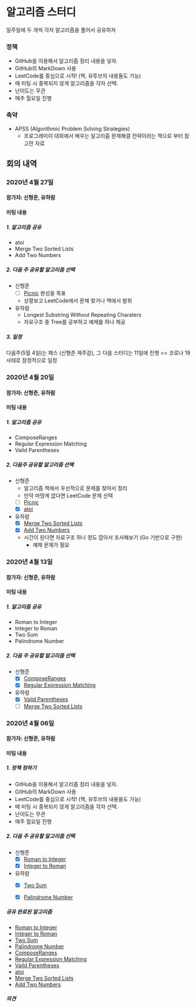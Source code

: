 # 알고리즘 스터디
일주일에 두 개씩 각자 알고리즘을 풀어서 공유하자

### 정책
  - GitHub을 이용해서 알고리즘 정리 내용을 넣자.
  - GitHub의 MarkDown 사용
  - LeetCode를 중심으로 시작! (책, 유투브의 내용들도 가능)
  - 매 미팅 시 중복되지 않게 알고리즘을 각자 선택.
  - 난이도는 무관
  - 매주 월요일 진행
### 축약
  - APSS (Algorithmic Problem Solving Strategies)
    - 프로그래미이 대회에서 배우는 알고리즘 문제해결 전략이라는 책으로 부터 참고한 자료
## 회의 내역
### 2020년 4월 27일
#### 참가자: 신형준, 유하람
#### 미팅 내용
##### 1. 알고리즘 공유
  - atoi
  - Merge Two Sorted Lists
  - Add Two Numbers
##### 2. 다음 주 공유할 알고리즘 선택
  - 신형준
    - [ ] [Picnic](https://github.com/HyungJune/AlgorithmSelfStudy/blob/master/APSS/Picnic.md) 완성을 목표
    - 상황보고 LeetCode에서 문제 찾거나 책에서 발취
  - 유하람
    - Longest Substring Without Repeating Charaters
    - 자료구조 중 Tree를 공부하고 예제를 하나 제공
##### 3. 일정
다음주(5월 4일)는 패스 (신형준 제주감), 그 다음 스터디는 11일에 진행
=> 코로나 19 사태로 잠정적으로 일정 
### 2020년 4월 20일
#### 참가자: 신형준, 유하람
#### 미팅 내용
##### 1. 알고리즘 공유
  - ComposeRanges
  - Regular Expression Matching
  - Vaild Parentheses
##### 2. 다음주 공유할 알고리즘 선택
  - 신형준
    - 알고리즘 책에서 우선적으로 문제를 찾아서 정리
    - 만약 마땅게 없다면 LeetCode 문제 선택
    - [ ] [Picnic](https://github.com/HyungJune/AlgorithmSelfStudy/blob/master/APSS/Picnic.md)
    - [X] [atoi](https://github.com/HyungJune/AlgorithmSelfStudy/blob/master/atoi.md)
  - 유하람
    - [X] [Merge Two Sorted Lists](https://github.com/HyungJune/AlgorithmSelfStudy/blob/master/Merge%20Two%20Sorted%20Lists.md)
    - [X] [Add Two Numbers](https://github.com/HyungJune/AlgorithmSelfStudy/blob/master/Add%20Two%20Numbers.md)
    - 시간이 된다면 자료구조 하나 정도 잡아서 조사해보기 (Go 기반으로 구현)
      - 예제 문제가 필요
### 2020년 4월 13일
#### 참가자: 신형준, 유하람
#### 미팅 내용
##### 1. 알고리즘 공유
  - Roman to Integer
  - Integer to Roman
  - Two Sum
  - Palindrome Number
##### 2. 다음 주 공유할 알고리즘 선택
  - 신형준
    - [X] [ComposeRanges](https://github.com/HyungJune/AlgorithmSelfStudy/blob/master/ComposeRanges.md)
    - [X] [Regular Expression Matching](https://github.com/HyungJune/AlgorithmSelfStudy/blob/master/Regular%20Expression%20Matching.md)
  - 유하람
    - [X] [Vaild Parentheses](https://github.com/HyungJune/AlgorithmSelfStudy/blob/master/Valid%20Parentheses.md)
    - [ ] [Merge Two Sorted Lists](https://github.com/HyungJune/AlgorithmSelfStudy/blob/master/Merge%20Two%20Sorted%20Lists.md)
 
### 2020년 4월 06일
#### 참가자: 신형준, 유하람
#### 미팅 내용
##### 1. 정책 정하기
  - GitHub을 이용해서 알고리즘 정리 내용을 넣자.
  - GitHub의 MarkDown 사용
  - LeetCode를 중심으로 시작! (책, 유투브의 내용들도 가능)
  - 매 미팅 시 중복되지 않게 알고리즘을 각자 선택.
  - 난이도는 무관
  - 매주 월요일 진행
##### 2. 다음 주 공유할 알고리즘 선택
  - 신형준   
    - [X] [Roman to Integer](https://github.com/HyungJune/AlgorithmSelfStudy/blob/master/Roman%20to%20Integer.md)
    - [X] [Integer to Roman](https://github.com/HyungJune/AlgorithmSelfStudy/blob/master/Integer%20to%20Roman.md)
  - 유하람
    - [X] [Two Sum](https://github.com/HyungJune/AlgorithmSelfStudy/blob/master/Two%20Sum.md)
    - [X] [Palindrome Number](https://github.com/HyungJune/AlgorithmSelfStudy/blob/master/Palindrome%20Number.md)
    
    

##### 공유 완료된 알고리즘
  - [Roman to Integer](https://github.com/HyungJune/AlgorithmSelfStudy/blob/master/Roman%20to%20Integer.md)
  - [Integer to Roman](https://github.com/HyungJune/AlgorithmSelfStudy/blob/master/Integer%20to%20Roman.md)
  - [Two Sum](https://github.com/HyungJune/AlgorithmSelfStudy/blob/master/Two%20Sum.md)
  - [Palindrome Number](https://github.com/HyungJune/AlgorithmSelfStudy/blob/master/Palindrome%20Number.md)
  - [ComposeRanges](https://github.com/HyungJune/AlgorithmSelfStudy/blob/master/ComposeRanges.md)
  - [Regular Expression Matching](https://github.com/HyungJune/AlgorithmSelfStudy/blob/master/Regular%20Expression%20Matching.md)
  - [Vaild Parentheses](https://github.com/HyungJune/AlgorithmSelfStudy/blob/master/Valid%20Parentheses.md)
  - [atoi](https://github.com/HyungJune/AlgorithmSelfStudy/blob/master/atoi.md)
  - [Merge Two Sorted Lists](https://github.com/HyungJune/AlgorithmSelfStudy/blob/master/Merge%20Two%20Sorted%20Lists.md)
  - [Add Two Numbers](https://github.com/HyungJune/AlgorithmSelfStudy/blob/master/Add%20Two%20Numbers.md)
##### 의견
